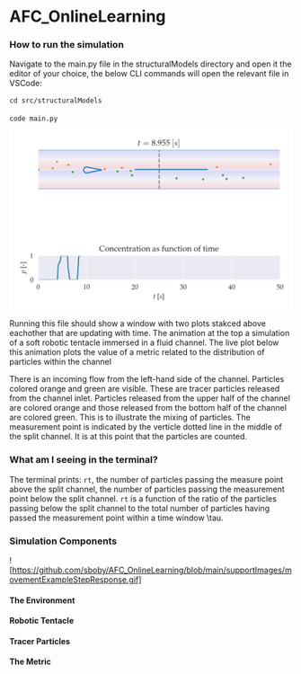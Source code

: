 # AFC_OnlineLearning

### How to run the simulation 
Navigate to the main.py file in the structuralModels directory and open it the editor of your choice, the below CLI commands will open the relevant file in VSCode: 

```
cd src/structuralModels

code main.py 
```
![Alt text](supportImages/githubexaample.png)

Running this file should show a window with two plots stakced above eachother that are updating with time. The animation at the top a simulation of a soft robotic tentacle immersed in a fluid channel. The live plot below this animation plots the value of a metric related to the distribution of particles within the channel 

There is an incoming flow from the left-hand side of the channel. Particles colored orange and green are visible. These are tracer particles released from the channel inlet. Particles released from the upper half of the channel are colored orange and those released from the bottom half of the channel are colored green. This is to illustrate the mixing of particles. The measurement point is indicated by the verticle dotted line in the middle of the split channel. It is at this point that the particles are counted. 

### What am I seeing in the terminal? 
The terminal prints: `rt`, the number of particles passing the measure point above the split channel, the number of particles passing the measurement point below the split channel. `rt` is a function of the ratio of the particles passing below the split channel to the total number of particles having passed the measurement point within a time window \tau. 

### Simulation Components 
![https://github.com/sboby/AFC_OnlineLearning/blob/main/supportImages/movementExampleStepResponse.gif]

####  The Environment 

#### Robotic Tentacle 

#### Tracer Particles 

#### The Metric 
